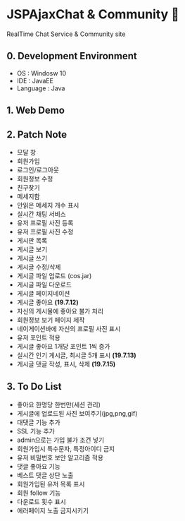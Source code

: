 # JSPAjaxChat & Community :eyes:
RealTime Chat Service & Community site

## 0. Development Environment
* OS : Windosw 10
* IDE : JavaEE
* Language : Java

## 1. Web Demo

## 2. Patch Note
- 모달 창 
- 회원가입 
- 로그인/로그아웃
- 회원정보 수정
- 친구찾기
- 메세지함
- 안읽은 메세지 개수 표시
- 실시간 채팅 서비스
- 유저 프로필 사진 등록
- 유저 프로필 사진 수정
- 게시판 목록
- 게시글 보기
- 게시글 쓰기
- 게시글 수정/삭제
- 게시글 파일 업로드 (cos.jar)
- 게시글 파일 다운로드 
- 게시글 페이지네이션
- 게시글 좋아요 **(19.7.12)**
- 자신의 게시물에 좋아요 불가 처리
- 회원정보 보기 페이지 제작
- 네이게이션바에 자신의 프로필 사진 표시
- 유저 포인트 적용
- 게시글 좋아요 1개당 포인트 1씩 증가
- 실시간 인기 게시글, 최시글 5개 표시 **(19.7.13)**
- 게시글 댓글 작성, 표시, 삭제 **(19.7.15)**

## 3. To Do List
- 좋아요 한명당 한번만(세션 관리)
- 게시글에 업로드된 사진 보여주기(jpg,png,gif)
- 대댓글 기능 추가
- SSL 기능 추가
- admin으로는 가입 불가 조건 넣기
- 회원가입시 특수문자, 특정아이디 금지
- 유저 비밀번호 보안 알고리즘 적용
- 댓글 좋아요 기능
- 베스트 댓글 상단 노출
- 회원가입된 유저 목록 표시
- 회원 follow 기능
- 다운로드 횟수 표시
- 에러페이지 노출 금지시키기
